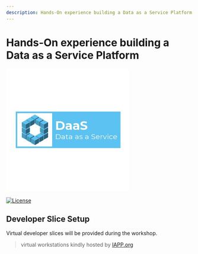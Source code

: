 ```yaml
---
description: Hands-On experience building a Data as a Service Platform
---
```


# Hands-On experience building a Data as a Service Platform

![](.gitbook/assets/cover_small.jpg)

[![License](https://img.shields.io/badge/License-Apache%202.0-blue.svg)](https://opensource.org/licenses/Apache-2.0)

## Developer Slice Setup

Virtual developer slices will be provided during the workshop.

> virtual workstations kindly hosted by [IAPP.org](https://iapp.org/)



